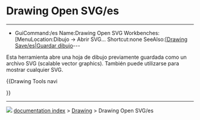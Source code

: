 # Drawing Open SVG/es
---
- GuiCommand:/es   Name:Drawing Open SVG   Workbenches:[MenuLocation:Dibujo → Abrir SVG...   Shortcut:none   SeeAlso:[[Drawing Save/es|Guardar dibujo](Drawing_Workbench/es___Dibujo]],_Complete.md)---


</div>

Esta herramienta abre una hoja de dibujo previamente guardada como un archivo SVG (scalable vector graphics). También puede utilizarse para mostrar cualquier SVG.








{{Drawing Tools navi

}}



---
![](images/Right_arrow.png) [documentation index](../README.md) > [Drawing](Drawing_Workbench.md) > Drawing Open SVG/es

